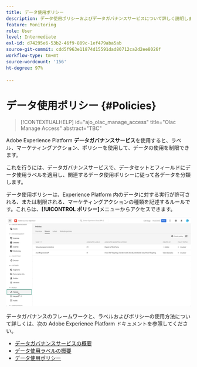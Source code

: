 ```yaml
---
title: データ使用ポリシー
description: データ使用ポリシーおよびデータガバナンスサービスについて詳しく説明します。
feature: Monitoring
role: User
level: Intermediate
exl-id: d74295e6-53b2-46f9-809c-1ef479aba5ab
source-git-commit: cdd5f963e11874d15591dad80712ca2d2ee8026f
workflow-type: tm+mt
source-wordcount: '156'
ht-degree: 97%

---
```


# データ使用ポリシー {#Policies}

>[!CONTEXTUALHELP]
>id="ajo_olac_manage_access"
>title="Olac Manage Access"
>abstract="TBC"


Adobe Experience Platform **データガバナンスサービス**&#x200B;を使用すると、ラベル、マーケティングアクション、ポリシーを使用して、データの使用を制限できます。

これを行うには、データガバナンスサービスで、データセットとフィールドにデータ使用ラベルを適用し、関連するデータ使用ポリシーに従って各データを分類します。

データ使用ポリシーは、Experience Platform 内のデータに対する実行が許可される、または制限される、マーケティングアクションの種類を記述するルールです。これらは、**[!UICONTROL ポリシー]**&#x200B;メニューからアクセスできます。

![](assets/policies.png)

データガバナンスのフレームワークと、ラベルおよびポリシーの使用方法について詳しくは、次の Adobe Experience Platform ドキュメントを参照してください。

* [データガバナンスサービスの概要](https://experienceleague.adobe.com/docs/experience-platform/data-governance/home.html?lang=ja)
* [データ使用ラベルの概要](https://experienceleague.adobe.com/docs/experience-platform/data-governance/labels/overview.html?lang=ja)
* [データ使用ポリシー](https://experienceleague.adobe.com/docs/experience-platform/data-governance/policies/overview.html?lang=ja)
